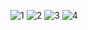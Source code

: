 ![1](https://user-images.githubusercontent.com/77710182/189103266-b29077c8-41d7-47f5-a13f-084716452e43.jpg)
![2](https://user-images.githubusercontent.com/77710182/189103304-d4ffc5ae-8b85-4068-9225-be847c597e35.jpg)
![3](https://user-images.githubusercontent.com/77710182/189103313-b2865a45-297e-4ce2-8547-10b6460bd17f.jpg)
![4](https://user-images.githubusercontent.com/77710182/189103317-3db502a5-b49d-466a-915f-36e184b22792.jpg)
